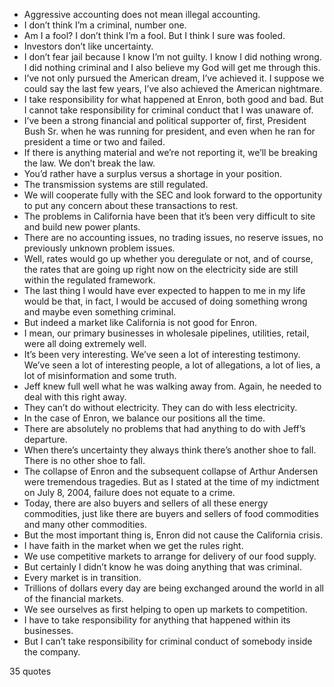  - Aggressive accounting does not mean illegal accounting.
 - I don’t think I’m a criminal, number one.
 - Am I a fool? I don’t think I’m a fool. But I think I sure was fooled.
 - Investors don’t like uncertainty.
 - I don’t fear jail because I know I’m not guilty. I know I did nothing wrong. I did nothing criminal and I also believe my God will get me through this.
 - I’ve not only pursued the American dream, I’ve achieved it. I suppose we could say the last few years, I’ve also achieved the American nightmare.
 - I take responsibility for what happened at Enron, both good and bad. But I cannot take responsibility for criminal conduct that I was unaware of.
 - I’ve been a strong financial and political supporter of, first, President Bush Sr. when he was running for president, and even when he ran for president a time or two and failed.
 - If there is anything material and we’re not reporting it, we’ll be breaking the law. We don’t break the law.
 - You’d rather have a surplus versus a shortage in your position.
 - The transmission systems are still regulated.
 - We will cooperate fully with the SEC and look forward to the opportunity to put any concern about these transactions to rest.
 - The problems in California have been that it’s been very difficult to site and build new power plants.
 - There are no accounting issues, no trading issues, no reserve issues, no previously unknown problem issues.
 - Well, rates would go up whether you deregulate or not, and of course, the rates that are going up right now on the electricity side are still within the regulated framework.
 - The last thing I would have ever expected to happen to me in my life would be that, in fact, I would be accused of doing something wrong and maybe even something criminal.
 - But indeed a market like California is not good for Enron.
 - I mean, our primary businesses in wholesale pipelines, utilities, retail, were all doing extremely well.
 - It’s been very interesting. We’ve seen a lot of interesting testimony. We’ve seen a lot of interesting people, a lot of allegations, a lot of lies, a lot of misinformation and some truth.
 - Jeff knew full well what he was walking away from. Again, he needed to deal with this right away.
 - They can’t do without electricity. They can do with less electricity.
 - In the case of Enron, we balance our positions all the time.
 - There are absolutely no problems that had anything to do with Jeff’s departure.
 - When there’s uncertainty they always think there’s another shoe to fall. There is no other shoe to fall.
 - The collapse of Enron and the subsequent collapse of Arthur Andersen were tremendous tragedies. But as I stated at the time of my indictment on July 8, 2004, failure does not equate to a crime.
 - Today, there are also buyers and sellers of all these energy commodities, just like there are buyers and sellers of food commodities and many other commodities.
 - But the most important thing is, Enron did not cause the California crisis.
 - I have faith in the market when we get the rules right.
 - We use competitive markets to arrange for delivery of our food supply.
 - But certainly I didn’t know he was doing anything that was criminal.
 - Every market is in transition.
 - Trillions of dollars every day are being exchanged around the world in all of the financial markets.
 - We see ourselves as first helping to open up markets to competition.
 - I have to take responsibility for anything that happened within its businesses.
 - But I can’t take responsibility for criminal conduct of somebody inside the company.

35 quotes